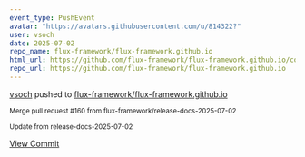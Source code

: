 ```yaml
---
event_type: PushEvent
avatar: "https://avatars.githubusercontent.com/u/814322?"
user: vsoch
date: 2025-07-02
repo_name: flux-framework/flux-framework.github.io
html_url: https://github.com/flux-framework/flux-framework.github.io/commit/cec58f23d4b4fe632a46ff9ff4eee51f9c350d2c
repo_url: https://github.com/flux-framework/flux-framework.github.io
---
```


<a href='https://github.com/vsoch' target='_blank'>vsoch</a> pushed to <a href='https://github.com/flux-framework/flux-framework.github.io' target='_blank'>flux-framework/flux-framework.github.io</a>

<small>Merge pull request #160 from flux-framework/release-docs-2025-07-02

Update from release-docs-2025-07-02</small>

<a href='https://github.com/flux-framework/flux-framework.github.io/commit/cec58f23d4b4fe632a46ff9ff4eee51f9c350d2c' target='_blank'>View Commit</a>